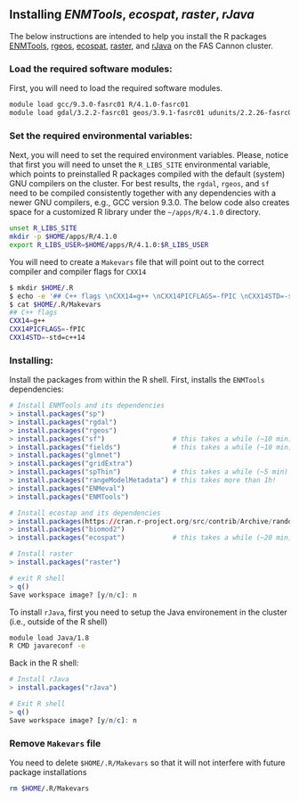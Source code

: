 ## Installing *ENMTools*, *ecospat*, *raster*, *rJava*

The below instructions are intended to help you install the R packages [ENMTools](https://github.com/danlwarren/ENMTools), [rgeos](https://cran.r-project.org/web/packages/rgeos/index.html), [ecospat](https://r-spatial.github.io/sf), [raster](https://cran.r-project.org/web/packages/raster/index.html), and [rJava](https://cran.r-project.org/web/packages/rJava/index.html) on the FAS Cannon cluster.

### Load the required software modules:

First, you will need to load the required software modules.

```bash
module load gcc/9.3.0-fasrc01 R/4.1.0-fasrc01
module load gdal/3.2.2-fasrc01 geos/3.9.1-fasrc01 udunits/2.2.26-fasrc01
```

### Set the required environmental variables:

Next, you will need to set the required environment variables. Please, notice that first you will need to unset the <code>R\_LIBS\_SITE</code> environmental variable, which points to preinstalled R packages compiled with the default (system) GNU compilers on the cluster. For best results, the <code>rgdal</code>, <code>rgeos</code>, and <code>sf</code> need to be compiled consistently together with any dependencies with a newer GNU compilers, e.g., GCC version 9.3.0. The below code also creates space for a customized R library under the <code>~/apps/R/4.1.0</code> directory. 

```bash
unset R_LIBS_SITE
mkdir -p $HOME/apps/R/4.1.0
export R_LIBS_USER=$HOME/apps/R/4.1.0:$R_LIBS_USER
```

You will need to create a `Makevars` file that will point out to the correct compiler and compiler flags for `CXX14`

```bash
$ mkdir $HOME/.R
$ echo -e '## C++ flags \nCXX14=g++ \nCXX14PICFLAGS=-fPIC \nCXX14STD=-std=c++14' >> $HOME/.R/Makevars
$ cat $HOME/.R/Makevars
## C++ flags
CXX14=g++
CXX14PICFLAGS=-fPIC
CXX14STD=-std=c++14
```

### Installing:

Install the packages from within the R shell. First, installs the `ENMTools` dependencies: 

```r
# Install ENMTools and its dependencies
> install.packages("sp")
> install.packages("rgdal")
> install.packages("rgeos")
> install.packages("sf")                 # this takes a while (~10 min)
> install.packages("fields")             # this takes a while (~10 min)
> install.packages("glmnet")
> install.packages("gridExtra")
> install.packages("spThin")             # this takes a while (~5 min)
> install.packages("rangeModelMetadata") # this takes more than 1h!
> install.packages("ENMeval")
> install.packages("ENMTools")

# Install ecostap and its dependencies
> install.packages(https://cran.r-project.org/src/contrib/Archive/randomForest/randomForest_4.6-14.tar.gz, repos=NULL, type="source")
> install.packages("biomod2")
> install.packages("ecospat")            # this takes a while (~20 min)

# Install raster
> install.packages("raster")

# exit R shell
> q()
Save workspace image? [y/n/c]: n
```

To install `rJava`, first you need to setup the Java environement in the cluster (i.e., outside of the R shell)

```bash
module load Java/1.8
R CMD javareconf -e
```

Back in the R shell:

```r
# Install rJava
> install.packages("rJava")

# Exit R shell
> q()
Save workspace image? [y/n/c]: n
```

### Remove `Makevars` file

You need to delete `$HOME/.R/Makevars` so that it will not interfere with future package installations

```bash
rm $HOME/.R/Makevars
```

